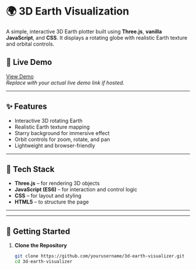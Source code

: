 # 🌍 3D Earth Visualization

A simple, interactive 3D Earth plotter built using **Three.js**, **vanilla JavaScript**, and **CSS**. It displays a rotating globe with realistic Earth texture and orbital controls.

## 🔗 Live Demo

[View Demo](https://yourusername.github.io/3d-earth-visualizer)  
_Replace with your actual live demo link if hosted._

---

## ✨ Features

- Interactive 3D rotating Earth
- Realistic Earth texture mapping
- Starry background for immersive effect
- Orbit controls for zoom, rotate, and pan
- Lightweight and browser-friendly

---

## 🔧 Tech Stack

- **Three.js** – for rendering 3D objects
- **JavaScript (ES6)** – for interaction and control logic
- **CSS** – for layout and styling
- **HTML5** – to structure the page

---


---

## 🚀 Getting Started

1. **Clone the Repository**

   ```bash
   git clone https://github.com/yourusername/3d-earth-visualizer.git
   cd 3d-earth-visualizer


